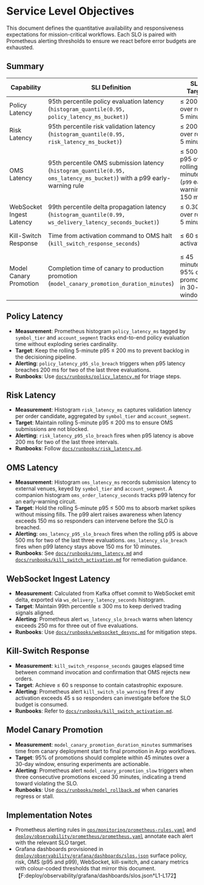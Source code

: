 # Service Level Objectives

This document defines the quantitative availability and responsiveness expectations for mission-critical workflows. Each SLO is paired with Prometheus alerting thresholds to ensure we react before error budgets are exhausted.

## Summary

| Capability | SLI Definition | SLO Target | Prometheus Alert |
| --- | --- | --- | --- |
| Policy Latency | 95th percentile policy evaluation latency (`histogram_quantile(0.95, policy_latency_ms_bucket)`) | ≤ 200 ms over rolling 5 minutes | `policy_latency_p95_slo_breach` fires when > 200 ms for 2/3 evaluations |
| Risk Latency | 95th percentile risk validation latency (`histogram_quantile(0.95, risk_latency_ms_bucket)`) | ≤ 200 ms over rolling 5 minutes | `risk_latency_p95_slo_breach` fires when > 200 ms for 2/3 evaluations |
| OMS Latency | 95th percentile OMS submission latency (`histogram_quantile(0.95, oms_latency_ms_bucket)`) with a p99 early-warning rule | ≤ 500 ms p95 over rolling 5 minutes (`p99` early warning at 150 ms) | `oms_latency_p95_slo_breach` fires when > 500 ms for 2/3 evaluations; `oms_latency_slo_breach` warns when p99 > 150 ms for 10 minutes |
| WebSocket Ingest Latency | 99th percentile delta propagation latency (`histogram_quantile(0.99, ws_delivery_latency_seconds_bucket)`) | ≤ 0.300 s over rolling 5 minutes | `ws_latency_slo_breach` fires when > 0.250 s for 3/5 evaluations |
| Kill-Switch Response | Time from activation command to OMS halt (`kill_switch_response_seconds`) | ≤ 60 s per activation | `kill_switch_slo_warning` fires when > 45 s for a single evaluation |
| Model Canary Promotion | Completion time of canary to production promotion (`model_canary_promotion_duration_minutes`) | ≤ 45 minutes for 95% of promotions in 30-day window | `model_canary_promotion_slow` fires when 3 consecutive promotions exceed 30 minutes |

## Policy Latency
- **Measurement**: Prometheus histogram `policy_latency_ms` tagged by `symbol_tier` and `account_segment` tracks end-to-end policy evaluation time without exploding series cardinality.
- **Target**: Keep the rolling 5-minute p95 ≤ 200 ms to prevent backlog in the decisioning pipeline.
- **Alerting**: `policy_latency_p95_slo_breach` triggers when p95 latency breaches 200 ms for two of the last three evaluations.
- **Runbooks**: Use [`docs/runbooks/policy_latency.md`](runbooks/policy_latency.md) for triage steps.

## Risk Latency
- **Measurement**: Histogram `risk_latency_ms` captures validation latency per order candidate, aggregated by `symbol_tier` and `account_segment`.
- **Target**: Maintain rolling 5-minute p95 ≤ 200 ms to ensure OMS submissions are not blocked.
- **Alerting**: `risk_latency_p95_slo_breach` fires when p95 latency is above 200 ms for two of the last three intervals.
- **Runbooks**: Follow [`docs/runbooks/risk_latency.md`](runbooks/risk_latency.md).

## OMS Latency
- **Measurement**: Histogram `oms_latency_ms` records submission latency to external venues, keyed by `symbol_tier` and `account_segment`. A companion histogram `oms_order_latency_seconds` tracks p99 latency for an early-warning circuit.
- **Target**: Hold the rolling 5-minute p95 ≤ 500 ms to absorb market spikes without missing fills. The p99 alert raises awareness when latency exceeds 150 ms so responders can intervene before the SLO is breached.
- **Alerting**: `oms_latency_p95_slo_breach` fires when the rolling p95 is above 500 ms for two of the last three evaluations. `oms_latency_slo_breach` fires when p99 latency stays above 150 ms for 10 minutes.
- **Runbooks**: See [`docs/runbooks/oms_latency.md`](runbooks/oms_latency.md) and [`docs/runbooks/kill_switch_activation.md`](runbooks/kill_switch_activation.md) for remediation guidance.

## WebSocket Ingest Latency
- **Measurement**: Calculated from Kafka offset commit to WebSocket emit delta, exported via `ws_delivery_latency_seconds` histogram.
- **Target**: Maintain 99th percentile ≤ 300 ms to keep derived trading signals aligned.
- **Alerting**: Prometheus alert `ws_latency_slo_breach` warns when latency exceeds 250 ms for three out of five evaluations.
- **Runbooks**: Use [`docs/runbooks/websocket_desync.md`](runbooks/websocket_desync.md) for mitigation steps.

## Kill-Switch Response
- **Measurement**: `kill_switch_response_seconds` gauges elapsed time between command invocation and confirmation that OMS rejects new orders.
- **Target**: Achieve ≤ 60 s response to contain catastrophic exposure.
- **Alerting**: Prometheus alert `kill_switch_slo_warning` fires if any activation exceeds 45 s so responders can investigate before the SLO budget is consumed.
- **Runbooks**: Refer to [`docs/runbooks/kill_switch_activation.md`](runbooks/kill_switch_activation.md).

## Model Canary Promotion
- **Measurement**: `model_canary_promotion_duration_minutes` summarises time from canary deployment start to final promotion in Argo workflows.
- **Target**: 95% of promotions should complete within 45 minutes over a 30-day window, ensuring experiments are actionable.
- **Alerting**: Prometheus alert `model_canary_promotion_slow` triggers when three consecutive promotions exceed 30 minutes, indicating a trend toward violating the SLO.
- **Runbooks**: Use [`docs/runbooks/model_rollback.md`](runbooks/model_rollback.md) when canaries regress or stall.

## Implementation Notes
- Prometheus alerting rules in [`ops/monitoring/prometheus-rules.yaml`](../ops/monitoring/prometheus-rules.yaml) and [`deploy/observability/prometheus/prometheus.yaml`](../deploy/observability/prometheus/prometheus.yaml) annotate each alert with the relevant SLO target.
- Grafana dashboards provisioned in [`deploy/observability/grafana/dashboards/slos.json`](../deploy/observability/grafana/dashboards/slos.json) surface policy, risk, OMS (p95 and p99), WebSocket, kill-switch, and canary metrics with colour-coded thresholds that mirror this document.【F:deploy/observability/grafana/dashboards/slos.json†L1-L172】
